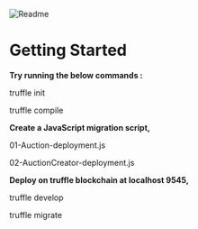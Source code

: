 
![Readme](https://github.com/Poovarasi5603/Decentralized-Auction/assets/155304678/1685ae40-446a-463c-8ed3-33c8674bf48f)






**Getting Started**
===================

**Try running the below commands :**

truffle init

truffle compile

**Create a JavaScript migration script,**

01-Auction-deployment.js

02-AuctionCreator-deployment.js

**Deploy on truffle blockchain at localhost 9545,**

truffle develop

truffle migrate
